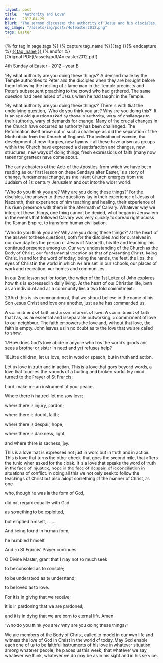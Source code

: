 ```yaml
---
layout: post
title:  "Authority and Love"
date:   2012-04-29
blurb: "The sermon discusses the authority of Jesus and his disciples, and how it was challenged by the temple authorities. It highlights the importance of faith and love in the Christian life, and how these should be expressed not just in words, but in truth and action. The sermon ends with a call to be faithful instruments of God's love in the world."
og_image: "/assets/img/posts/4ofeaster2012.png"
tags: Easter
---    
```

<div class="tag-pills">
  {% for tag in page.tags %}
    {% capture tag_name %}{{ tag }}{% endcapture %}
    <a href="{{ site.baseurl }}/tag/{{ tag_name }}" class="tag-pill">{{ tag_name }}</a>
  {% endfor %}
</div>
[Original PDF](/assets/pdf/4ofeaster2012.pdf)

4th Sunday of Easter – 2012 – year B

'By what authority are you doing these things?' A demand made by the Temple authorities to Peter and the disciples when they are brought before them following the healing of a lame man in the Temple precincts and Peter’s subsequent preaching to the crowd who had gathered. The same question had been asked of Jesus when he had taught in the Temple.

'By what authority are you doing these things?' There is with that the underlying question, 'Who do you think you are? Why are you doing this?' It is an age old question asked by those in authority, wary of challenges to their authority, wary of demands for change. Many of the crucial changes in the Church have occurred as authority has been challenged. The Reformation itself arose out of such a challenge as did the separation of the Methodists from the Church of England. The ordination of women, the development of new liturgies, new hymns – all these have arisen as groups within the Church have expressed a dissatisfaction and changes, new structures, new ways of doing things, fresh expressions of faith (many now taken for granted) have come about.

The early chapters of the Acts of the Apostles, from which we have been reading as our first lesson on these Sundays after Easter, is a story of change, fundamental change, as the infant Church emerges from the Judaism of 1st century Jerusalem and out into the wider world.

'Who do you think you are? Why are you doing these things?' For the disciples, the answer to these questions lay in their experience of Jesus of Nazareth, their experience of him teaching and healing, their experience of his risen presence with them in the aftermath of Calvary. Whatever way we interpret these things, one thing cannot be denied, what began in Jerusalem in the events that followed Calvary was very quickly to spread right across the Roman Empire, to transform human civilisation.

'Who do you think you are? Why are you doing these things?' At the heart of the answer to these questions, both for the disciples and for ourselves in our own day lies the person of Jesus of Nazareth, his life and teaching, his continued presence among us. Our very understanding of the Church as the Body of Christ, our fundamental vocation as that of presenting Christ, being Christ, in and for the word of today; being the hands, the feet, the lips, the eyes of Christ in the world in which we are set, in our schools, our places of work and recreation, our homes and communities.

In our 2nd lesson set for today, the writer of the 1st Letter of John explores how this is expressed in daily living. At the heart of our Christian life, both as an individual and as a community lies a two fold commitment:

23And this is his commandment, that we should believe in the name of his Son Jesus Christ and love one another, just as he has commanded us.

A commitment of faith and a commitment of love. A commitment of faith that has, as an essential and inseparable outworking, a commitment of love to our neighbour. The faith empowers the love and, without that love, the faith is empty. John leaves us in no doubt as to the love that we are called to show.

17How does God’s love abide in anyone who has the world’s goods and sees a brother or sister in need and yet refuses help?

18Little children, let us love, not in word or speech, but in truth and action.

Let us love in truth and in action. This is a love that goes beyond words, a love that touches the wounds of a hurting and broken world. My mind turned to the Prayer of St Francis:

Lord, make me an instrument of your peace.

Where there is hatred, let me sow love;

where there is injury, pardon;

where there is doubt, faith;

where there is despair, hope;

where there is darkness, light;

and where there is sadness, joy.

This is a love that is expressed not just in word but in truth and in action. This is love that turns the other cheek, that goes the second mile, that offers the tunic when asked for the cloak. It is a love that speaks the word of truth in the face of injustice, hope in the face of despair, of reconciliation in situations of conflict. In doing all this we not only seek to follow the teachings of Christ but also adopt something of the manner of Christ, as one

who, though he was in the form of God,

did not regard equality with God

as something to be exploited,

but emptied himself, …….

And being found in human form,

he humbled himself

And so St Francis’ Prayer continues:

O Divine Master, grant that I may not so much seek

to be consoled as to console;

to be understood as to understand;

to be loved as to love.

For it is in giving that we receive;

it is in pardoning that we are pardoned;

and it is in dying that we are born to eternal life. Amen

'Who do you think you are? Why are you doing these things?'

We are members of the Body of Christ, called to model in our own life and witness the love of God in Christ in the world of today. May God enable each one of us to be faithful instruments of his love in whatever situation, among whatever people, he places us this week; that whatever we say, whatever we think, whatever we do may be as in his sight and in his service.
